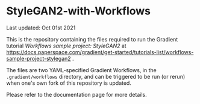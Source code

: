 # StyleGAN2-with-Workflows

Last updated: Oct 01st 2021

This is the repository containing the files required to run the Gradient tutorial *Workflows sample project: StyleGAN2* at https://docs.paperspace.com/gradient/get-started/tutorials-list/workflows-sample-project-stylegan2 .

The files are two YAML-specified Gradient Workflows, in the `.gradient/workflows` directory, and can be triggered to be run (or rerun) when one's own fork of this repository is updated.

Please refer to the documentation page for more details.
